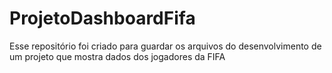 # ProjetoDashboardFifa
Esse repositório foi criado para guardar os arquivos do desenvolvimento de um projeto que mostra dados dos jogadores da FIFA
